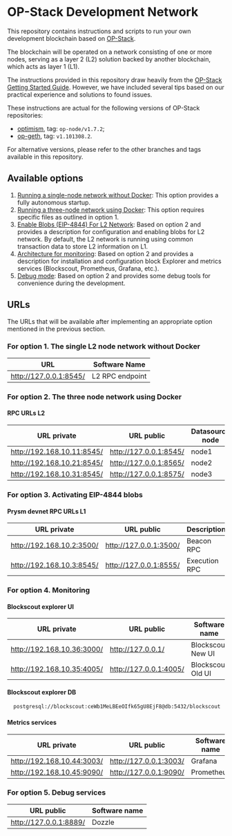 # OP-Stack Development Network

This repository contains instructions and scripts to run your own development blockchain based on [OP-Stack](https://stack.optimism.io/).

The blockchain will be operated on a network consisting of one or more nodes, serving as a layer 2 (L2) solution backed by another blockchain, which acts as layer 1 (L1).

The instructions provided in this repository draw heavily from the [OP-Stack Getting Started Guide](https://stack.optimism.io/docs/build/getting-started/). However, we have included several tips based on our practical experience and solutions to found issues.

These instructions are actual for the following versions of OP-Stack repositories:
* [optimism](https://github.com/ethereum-optimism/optimism), tag: `op-node/v1.7.2`;
* [op-geth](https://github.com/ethereum-optimism/op-geth), tag: `v1.101308.2`.

For alternative versions, please refer to the other branches and tags available in this repository.

## Available options
1. [Running a single-node network without Docker](./single-node-no-docker.md): This option provides a fully autonomous startup.
2. [Running a three-node network using Docker](./three-node-using-docker.md): This option requires specific files as outlined in option 1.
3. [Enable Blobs (EIP-4844) For L2 Network](./run-EIP-4844-blobs.md): Based on option 2 and provides a description for configuration and enabling blobs for L2 network. By default, the L2 network is running using common transaction data to store L2 information on L1.
4. [Architecture for monitoring](./architecture-for-monitoring.md): Based on option 2 and provides a description for installation and configuration block Explorer and metrics services (Blockscout, Prometheus, Grafana, etc.).
5. [Debug mode](./debug_mode.md): Based on option 2 and provides some debug tools for convenience during the development.

## URLs

The URLs that will be available after implementing an appropriate option mentioned in the previous section.

### For option 1. The single L2 node network without Docker


| URL                        | Software Name       |
|----------------------------|---------------------|
| http://127.0.0.1:8545/     | L2 RPC endpoint     |


### For option 2. The three node network using Docker

#### RPC URLs L2

| URL private                | URL public             | Datasource node |
|----------------------------|------------------------|-----------------|
| http://192.168.10.11:8545/ | http://127.0.0.1:8545/ | node1           |
| http://192.168.10.21:8545/ | http://127.0.0.1:8565/ | node2           |
| http://192.168.10.31:8545/ | http://127.0.0.1:8575/ | node3           |

### For option 3. Activating EIP-4844 blobs

#### Prysm devnet RPC URLs L1

| URL private               | URL public             | Description   |
|---------------------------|------------------------|---------------|
| http://192.168.10.2:3500/ | http://127.0.0.1:3500/ | Beacon RPC    |
| http://192.168.10.3:8545/ | http://127.0.0.1:8555/ | Execution RPC |

### For option 4. Monitoring

#### Blockscout explorer UI

| URL private                | URL public             | Software name     | Datasource node |
|----------------------------|------------------------|-------------------|-----------------|
| http://192.168.10.36:3000/ | http://127.0.0.1/      | Blockscout New UI | node3           |
| http://192.168.10.35:4005/ | http://127.0.0.1:4005/ | Blockscout Old UI | node3           |

#### Blockscout explorer DB

```bash
  postgresql://blockscout:ceWb1MeLBEeOIfk65gU8EjF8@db:5432/blockscout
```

#### Metrics services

| URL private                | URL public             | Software name |
|----------------------------|------------------------|---------------|
| http://192.168.10.44:3003/ | http://127.0.0.1:3003/ | Grafana       |
| http://192.168.10.45:9090/ | http://127.0.0.1:9090/ | Prometheus    |

### For option 5. Debug services

| URL public             | Software name |
|------------------------|---------------|
| http://127.0.0.1:8889/ | Dozzle        |